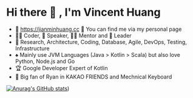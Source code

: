 # Hi there 👋 , I'm Vincent Huang
- 💎 https://jianminhuang.cc 🙋 You can find me via my personal page
- 👨‍💻 Coder, 🎤 Speaker, 👨‍🏫 Mentor and 🚀 Leader
- 🧰 Research, Architecture, Coding, Database, Agile, DevOps, Testing, Infrastructure
- ♠️ Mainly use JVM Languages (Java > Kotlin > Scala) but also love Python, Node.js and Go
- 🏆 Google Developer Expert of Kotlin
- 💞 Big fan of Ryan in KAKAO FRIENDS and Mechnical Keyboard 

[![Anurag's GitHub stats](https://github-readme-stats.vercel.app/api?username=Jian-Min-Huang)](https://github.com/anuraghazra/github-readme-stats&show_icons=true))
